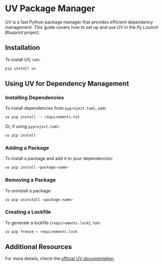 # UV Package Manager  

UV is a fast Python package manager that provides efficient dependency management. This guide covers how to set up and use UV in the *Py Launch Blueprint* project.  

## Installation  

To install UV, run:  

```bash
pip install uv
```  

## Using UV for Dependency Management  

### Installing Dependencies  

To install dependencies from `pyproject.toml`, use:  

```bash
uv pip install -r requirements.txt
```  

Or, if using `pyproject.toml`:  

```bash
uv pip install
```  

### Adding a Package  

To install a package and add it to your dependencies:  

```bash
uv pip install <package-name>
```  

### Removing a Package  

To uninstall a package:  

```bash
uv pip uninstall <package-name>
```  

### Creating a Lockfile  

To generate a lockfile (`requirements.lock`), run:  

```bash
uv pip freeze > requirements.lock
```  

## Additional Resources  

For more details, check the [official UV documentation](https://github.com/astral-sh/uv).  
